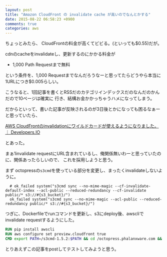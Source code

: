 ```yaml
---
layout: post
title: "Amazon CloudFront の invalidate cache が高いのでなんとかする"
date: 2015-08-22 06:58:23 +0900
comments: true
categories: aws
---
```


ちょっとみたら、 CloudFrontの料金が高くてビビる。(といっても$0.55)だが。

cdnのcacheをinvalidateし、更新するのにかかる料金が

  - 1,000 Path Requestまで無料

という条件を、1,000 Requestまでなんだろうなーと思ってたらどうやら本当に1URLにつき$0.005らしい。

こうなると、1回記事を書くとRSSだのカテゴリインデックスだのなんだのかんだので10ページは確実に
行き、結構お金かかっちゃうハメになってしまう。

だからといって、書いた記事が反映されるのが3日後とかになっても困るなぁーと思っていたら、

[AWS CloudFrontのinvalidationにワイルドカードが使えるようになりました。 ｜ Developers.IO](http://dev.classmethod.jp/cloud/aws/cloudfront-is-able-to-use-wildcard-on-invalidation/)

とあった。

まぁ1invalidate requestにURL含まれているし、俺関係無いわーと思っていたのに、関係あったらしいので、
これを採用しようと思う。

まず octopressの`s3cmd`を使っている部分を変更し、まったくinvalidateしないように。

```Rakfile
  # ok_failed system("s3cmd sync --no-mime-magic --cf-invalidate-default-index --acl-public --reduced-redundancy --cf-invalidate public/* s3://#{s3_bucket}/")
  ok_failed system("s3cmd sync --no-mime-magic --acl-public --reduced-redundancy public/* s3://#{s3_bucket}/")
```

つぎに、Dockerfileでrunコマンドを更新し、s3にdeploy後、awscliでinvalidate requestするようにした。

```Dockerfile
RUN pip install awscli
RUN aws configure set preview.cloudfront true
CMD export PATH=/s3cmd-1.5.2:$PATH && cd /octopress.phalanxware.com && git pull && cd /octopress.phalanxware.com && rake gen_deploy && aws --profile octopress cloudfront create-invalidation --distribution-id $DIST_ID  --invalidation-batch '{"Paths": { "Quantity": 1, "Items": ["/*"] }, "CallerReference": "string" }'
```

とりあえずこの記事をpostしてテストしてみようと思う。
